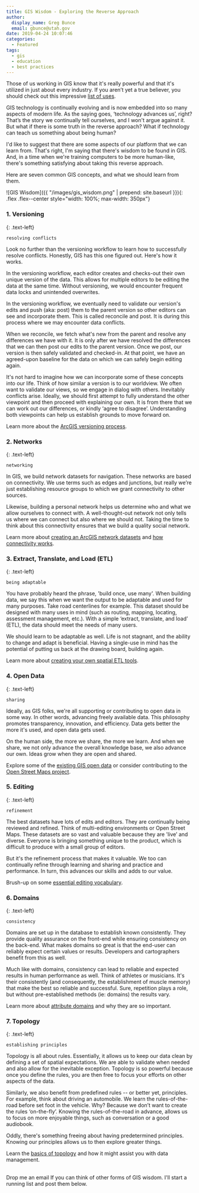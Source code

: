 ```yaml
---
title: GIS Wisdom - Exploring the Reverse Approach
author:
  display_name: Greg Bunce
  email: gbunce@utah.gov
date: 2019-04-24 10:07:46
categories:
  - Featured
tags:
  - gis
  - education
  - best practices
---
```


Those of us working in GIS know that it's really powerful and that it's utilized in just about every industry.  If you aren’t yet a true believer, you should check out this impressive [list of uses](https://gisgeography.com/gis-applications-uses/).  

GIS technology is continually evolving and is now embedded into so many aspects of modern life.  As the saying goes, ‘technology advances us’, right?  That’s the story we continually tell ourselves, and I won't argue against it. But what if there is some truth in the reverse approach?  What if technology can teach us something about being human?

I'd like to suggest that there are some aspects of our platform that we can learn from. That's right, I'm saying that there's wisdom to be found in GIS.  And, in a time when we're training computers to be more human-like, there's something satisfying about taking this reverse approach.

Here are seven common GIS concepts, and what we should learn from them.

![GIS Wisdom]({{ "/images/gis_wisdom.png" | prepend: site.baseurl }}){: .flex .flex--center style="width: 100%; max-width: 350px"}

### 1. Versioning 
{: .text-left}

`resolving conflicts`

Look no further than the versioning workflow to learn how to successfully resolve conflicts.  Honestly, GIS has this one figured out.  Here's how it works. 

In the versioning workflow, each editor creates and checks-out their own unique version of the data. This allows for multiple editors to be editing the data at the same time.  Without versioning, we would encounter frequent data locks and unintended overwrites.  

In the versioning workflow, we eventually need to validate our version's edits and push (aka: post) them to the parent version so other editors can see and incorporate them.  This is called reconcile and post.  It is during this process where we may encounter data conflicts. 

When we reconcile, we fetch what's new from the parent and resolve any differences we have with it.  It is only after we have resolved the differences that we can then post our edits to the parent version.  Once we post, our version is then safely validated and checked-in. At that point, we have an agreed-upon baseline for the data on which we can safely begin editing again. 

It's not hard to imagine how we can incorporate some of these concepts into our life.  Think of how similar a version is to our worldview.  We often want to validate our views, so we engage in dialog with others.  Inevitably conflicts arise. Ideally, we should first attempt to fully understand the other viewpoint and then proceed with explaining our own.  It is from there that we can work out our differences, or kindly ‘agree to disagree’.  Understanding both viewpoints can help us establish grounds to move forward on.

Learn more about the [ArcGIS versioning process](http://desktop.arcgis.com/en/arcmap/latest/manage-data/geodatabases/the-version-editing-process.htm).

### 2. Networks 
{: .text-left}

`networking`

In GIS, we build network datasets for navigation.  These networks are based on connectivity.  We use terms such as edges and junctions, but really we’re just establishing resource groups to which we grant connectivity to other sources.

Likewise, building a personal network helps us determine who and what we allow ourselves to connect with.  A well-thought-out network not only tells us where we can connect but also where we should not. Taking the time to think about this connectivity ensures that we build a quality social network.

Learn more about [creating an ArcGIS network datasets](http://desktop.arcgis.com/en/arcmap/latest/extensions/network-analyst/creating-a-network-dataset.htm) and [how connectivity works](http://desktop.arcgis.com/en/arcmap/latest/extensions/network-analyst/understanding-connectivity.htm).

### 3. Extract, Translate, and Load (ETL) 
{: .text-left}

`being adaptable`

You have probably heard the phrase, 'build once, use many'.  When building data, we say this when we want the output to be adaptable and used for many purposes.  Take road centerlines for example.  This dataset should be designed with many uses in mind (such as routing, mapping, locating, assessment management, etc.).  With a simple ‘extract, translate, and load’ (ETL), the data should meet the needs of many users.  

We should learn to be adaptable as well.  Life is not stagnant, and the ability to change and adapt is beneficial.  Having a single-use in mind has the potential of putting us back at the drawing board, building again.

Learn more about [creating your own spatial ETL tools](http://desktop.arcgis.com/en/arcmap/10.6/extensions/data-interoperability/spatial-etl-tools.htm).

### 4. Open Data
{: .text-left}

`sharing`

Ideally, as GIS folks, we're all supporting or contributing to open data in some way.  In other words, advancing freely available data.  This philosophy promotes transparency,  innovation, and efficiency.  Data gets better the more it's used, and open data gets used.

On the human side, the more we share, the more we learn.  And when we share, we not only advance the overall knowledge base, we also advance our own. Ideas grow when they are open and shared.  

Explore some of the [existing GIS open data](http://hub.arcgis.com/pages/open-data) or consider contributing to the [Open Street Maps project](https://www.openstreetmap.org/about).

### 5. Editing
{: .text-left}

`refinement`

The best datasets have lots of edits and editors.  They are continually being reviewed and refined. Think of multi-editing environments or Open Street Maps.  These datasets are so vast and valuable because they are 'live’ and diverse.  Everyone is bringing something unique to the product, which is difficult to produce with a small group of editors.

But it's the refinement process that makes it valuable.  We too can continually refine through learning and sharing and practice and performance.  In turn, this advances our skills and adds to our value.

Brush-up on some [essential editing vocabulary](http://desktop.arcgis.com/en/arcmap/10.3/manage-data/editing/essential-editing-vocabulary.htm).

### 6. Domains
{: .text-left}

`consistency`

Domains are set up in the database to establish known consistently. They provide quality assurance on the front-end while ensuring consistency on the back-end.  What makes domains so great is that the end-user can reliably expect certain values or results.  Developers and cartographers benefit from this as well. 

Much like with domains, consistency can lead to reliable and expected results in human performance as well.  Think of athletes or musicians.  It's their consistently (and consequently, the establishment of muscle memory) that make the best so reliable and successful. Sure, repetition plays a role, but without pre-established methods (ie: domains) the results vary.   

Learn more about [attribute domains](https://pro.arcgis.com/en/pro-app/help/data/geodatabases/overview/an-overview-of-attribute-domains.htm) and why they are so important. 

### 7. Topology
{: .text-left}

`establishing principles`

Topology is all about rules.  Essentially, it allows us to keep our data clean by defining a set of spatial expectations.  We are able to validate when needed and also allow for the inevitable exception.  Topology is so powerful because once you define the rules, you are then free to focus your efforts on other aspects of the data.

Similarly, we also benefit from predefined rules -- or better yet, principles.  For example, think about driving an automobile.  We learn the rules-of-the-road before set foot in the vehicle.  Why?  Because we don’t want to create the rules ‘on-the-fly’.  Knowing the rules-of-the-road in advance, allows us to focus on more enjoyable things, such as conversation or a good audiobook.

Oddly, there's something freeing about having predetermined principles.  Knowing our principles allows us to then explore greater things.

Learn the [basics of topology](https://pro.arcgis.com/en/pro-app/help/data/topologies/topology-basics.htm) and how it might assist you with data management.

<br/>
Drop me an email If you can think of other forms of GIS wisdom.  I'll start a running list and post them below.
